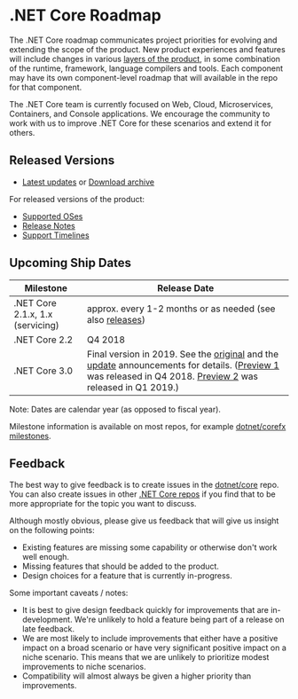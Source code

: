 # .NET Core Roadmap

The .NET Core roadmap communicates project priorities for evolving and extending the scope of the product. New product experiences and features will include changes in various [layers of the product](Documentation/core-repos.md), in some combination of the runtime, framework, language compilers and tools. Each component may have its own component-level roadmap that will available in the repo for that component.

The .NET Core team is currently focused on Web, Cloud, Microservices, Containers, and Console applications. We encourage the community to work with us to improve .NET Core for these scenarios and extend it for others.

## Released Versions

* [Latest updates](https://github.com/dotnet/core/blob/master/release-notes/README.md) or [Download archive](https://github.com/dotnet/core/blob/master/release-notes/download-archive.md)

For released versions of the product:

* [Supported OSes](os-lifecycle-policy.md)
* [Release Notes](release-notes/README.md)
* [Support Timelines](microsoft-support.md)

## Upcoming Ship Dates

| Milestone                 | Release Date |
|---------------------------|--------------|
| .NET Core 2.1.x, 1.x (servicing) | approx. every 1-2 months or as needed (see also [releases](https://github.com/dotnet/core/blob/master/release-notes/download-archive.md#net-core-21)) |
| .NET Core 2.2 | Q4 2018 |
| .NET Core 3.0 | Final version in 2019. See the [original](https://blogs.msdn.microsoft.com/dotnet/2018/05/07/net-core-3-and-support-for-windows-desktop-applications/) and the [update](https://blogs.msdn.microsoft.com/dotnet/2018/10/04/update-on-net-core-3-0-and-net-framework-4-8/) announcements for details. ([Preview 1](https://blogs.msdn.microsoft.com/dotnet/2018/12/04/announcing-net-core-3-preview-1-and-open-sourcing-windows-desktop-frameworks/) was released in Q4 2018. [Preview 2](https://blogs.msdn.microsoft.com/dotnet/2019/01/29/announcing-net-core-3-preview-2/) was released in Q1 2019.)  |

Note: Dates are calendar year (as opposed to fiscal year).

Milestone information is available on most repos, for example [dotnet/corefx milestones](https://github.com/dotnet/corefx/milestones).

## Feedback

The best way to give feedback is to create issues in the [dotnet/core](https://github.com/dotnet/core) repo. You can also create issues in other [.NET Core repos](Documentation/core-repos.md) if you find that to be more appropriate for the topic you want to discuss.

Although mostly obvious, please give us feedback that will give us insight on the following points:

* Existing features are missing some capability or otherwise don't work well enough.
* Missing features that should be added to the product.
* Design choices for a feature that is currently in-progress.

Some important caveats / notes:

* It is best to give design feedback quickly for improvements that are in-development. We're unlikely to hold a feature being part of a release on late feedback.
* We are most likely to include improvements that either have a positive impact on a broad scenario or have very significant positive impact on a niche scenario. This means that we are unlikely to prioritize modest improvements to niche scenarios.
* Compatibility will almost always be given a higher priority than improvements.
